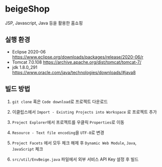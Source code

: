 # beigeShop
JSP, Javascript, Java 등을 활용한 홈쇼핑
## 실행 환경
- Eclipse 2020-06 
https://www.eclipse.org/downloads/packages/release/2020-06/r
- Tomcat 7.0.108
https://archive.apache.org/dist/tomcat/tomcat-7/
- jdk 1.8.0_291 
https://www.oracle.com/java/technologies/downloads/#java8

## 빌드 방법
1. `git clone` 혹은 `Code download`로 프로젝트 다운로드

2. 이클립스에서 `Import - Existing Projects into Workspace` 로 프로젝트 추가

3. `Project Explorer`에서 프로젝트를 우클릭 `Properties`로 이동

4. `Resource - Text file encoding`을 `UTF-8`로 변경

5. `Project Facets` 에서 모두 체크 해제 후 `Dynamic Web Module`, `Java`, `JavaScript` 체크

6. `src/util/EnvBeige.java` 파일에서 외부 서비스 API Key 설정 후 빌드